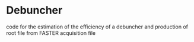 # Debuncher
code for the estimation of the efficiency of a debuncher and production of root file from FASTER acquisition file
